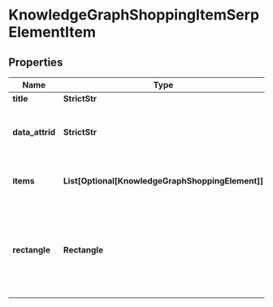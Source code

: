 # KnowledgeGraphShoppingItemSerpElementItem


## Properties

| Name | Type | Description | Notes |
|------------ | ------------- | ------------- | -------------|
**title** | **StrictStr** | title of the place |[optional]|
**data_attrid** | **StrictStr** | google defined data attribute ID<br>example:<br>kc:/shopping/gpc:organic-offers |[optional]|
**items** | **List[Optional[KnowledgeGraphShoppingElement]]** | additional items present in the element<br>if there are none, equals null |[optional]|
**rectangle** | **Rectangle** | rectangle parameters<br>contains cartesian coordinates and pixel dimensions of the result’s snippet in SERP<br>equals null if calculate_rectangles in the POST request is not set to true |[optional]|